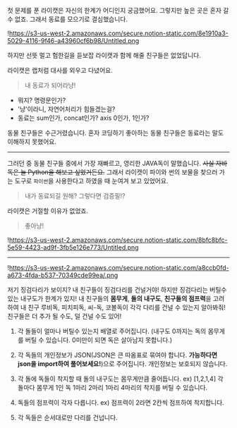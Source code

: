 첫 문제를 푼 라이캣은 자신의 한계가 어디인지 궁금했어요. 그렇지만 높은 곳은 혼자 갈 수 없죠. 그래서 동료를 모으기로 결심했습니다.

!https://s3-us-west-2.amazonaws.com/secure.notion-static.com/8e1910a3-5029-4116-9f46-a43960cf6b98/Untitled.png

하지만 선뜻 멀고 험한길을 듣보잡 라이캣과 함께 해줄 친구들은 없었답니다.

라이캣은 랩처럼 대사를 외우고 다녔어요.

> 내 동료가 되어라냥!

- 뭐지? 명령문인가?
- '냥'이라니, 자연어처리가 힘들겠는걸?
- 동료는 sum인가, concat인가? axis 0인가, 1인가?

동물 친구들은 수근거렸습니다. 혼자 코딩하기 좋아하는 동물 친구들은 동료라는 말도 이해하지 못했어요.

---

그러던 중 동물 친구들 중에서 가장 재빠르고, 영리한 JAVA독이 말했습니다. ~~사실 자바독은 늘 Python을 해보고 싶었거든요.~~ 그래서 라이캣이 파이와 썬의 보물을 찾으러 가는 도구로 `파이썬`을 사용한다고 하였을 때 눈여겨 보고 있었어요.

> 내가 동료되길 원해? 그렇다면 검증필!?

라이캣은 거절할 이유가 없었죠.

> 좋아냥!

!https://s3-us-west-2.amazonaws.com/secure.notion-static.com/8bfc8bfc-5e59-4423-ad9f-3fb5e126e773/Untitled.png

---

!https://s3-us-west-2.amazonaws.com/secure.notion-static.com/a8ccb0fd-a673-4fda-b537-70349cde99ea/.png

저기 징검다리가 보이지? 내 친구들이 징검다리를 건널거야! 하지만 징검다리는 버틸수 있는 내구도가 한계가 있지! 내 친구들의 **몸무게**, **돌의 내구도**, **친구들의 점프력**을 고려하여 내 친구 루비독, 피치피독, 씨-독, 코볼독이 각각 다리를 건널 수 있는지 알아봐줘! 친구들은 더 추가 될 수도, 덜 건널 수도 있어!

1. 각 돌들이 얼마나 버틸수 있는지 배열로 주어집니다. (내구도 0까지는 독의 몸무게를 버틸 수 있습니다. 0미만이 되면 독은 살아남지 못합니다.)

2. 각 독들의 개인정보가 JSON(JSON은 큰 따옴표로 묶여야 합니다. **가능하다면 json을 import하여 풀어보세요!**)으로 주어집니다. 개인정보는 보호되지 않습니다.

3. 각 돌에 독들이 착지할 때 돌의 내구도는 몸무게만큼 줄어듭니다.
   ex) [1,2,1,4] 각 돌마다 몸무게 1인 독 1마리 2마리 1마리 4마리의 착지를 버틸 수 있습니다.

4. 독들의 점프력이 각자 다릅니다.
   ex) 점프력이 2라면 2칸씩 점프하여 착지합니다.

5. 각 독들은 순서대로만 다리를 건넙니다.
